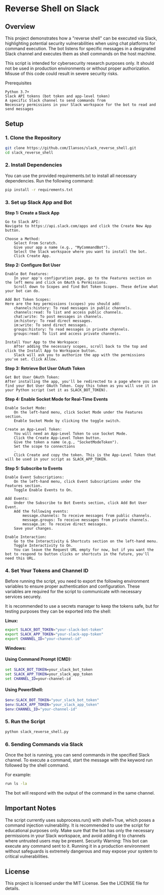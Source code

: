 # Reverse Shell on Slack

## Overview

This project demonstrates how a "reverse shell" can be executed via Slack, highlighting potential security vulnerabilities when using chat platforms for command execution. The bot listens for specific messages in a designated Slack channel and executes them as shell commands on the host machine.

This script is intended for cybersecurity research purposes only. It should not be used in production environments or without proper authorization. Misuse of this code could result in severe security risks.

Prerequisites

    Python 3.7+
    Slack API tokens (bot token and app-level token)
    A specific Slack channel to send commands from
    Necessary permissions in your Slack workspace for the bot to read and send messages

## Setup

### 1. Clone the Repository

```bash
git clone https://github.com/Ilansos/slack_reverse_shell.git
cd slack_reverse_shell
```

### 2. Install Dependencies

You can use the provided requirements.txt to install all necessary dependencies. Run the following command:

```bash
pip install -r requirements.txt
```

### 3. Set up Slack App and Bot

**Step 1: Create a Slack App**

    Go to Slack API:
    Navigate to https://api.slack.com/apps and click the Create New App button.

    Choose a Method:
        Select From Scratch.
        Give your app a name (e.g., "MyCommandBot").
        Select the Slack workspace where you want to install the bot.
        Click Create App.

**Step 2: Configure Bot User**

    Enable Bot Features:
        In your app's configuration page, go to the Features section on the left menu and click on OAuth & Permissions.
        Scroll down to Scopes and find Bot Token Scopes. These define what your bot can do.

    Add Bot Token Scopes:
    Here are the key permissions (scopes) you should add:
        channels:history: To read messages in public channels.
        channels:read: To list and access public channels.
        chat:write: To post messages in channels.
        im:history: To read direct messages.
        im:write: To send direct messages.
        groups:history: To read messages in private channels.
        groups:read: To list and access private channels.

    Install Your App to the Workspace:
        After adding the necessary scopes, scroll back to the top and click the Install App to Workspace button.
        Slack will ask you to authorize the app with the permissions you've set. Click Allow.

**Step 3: Retrieve Bot User OAuth Token**

    Get Bot User OAuth Token:
    After installing the app, you'll be redirected to a page where you can find your Bot User OAuth Token. Copy this token as you will use it in your Python script (set it as SLACK_BOT_TOKEN).

**Step 4: Enable Socket Mode for Real-Time Events**

    Enable Socket Mode:
        On the left-hand menu, click Socket Mode under the Features section.
        Enable Socket Mode by clicking the toggle switch.

    Create an App-Level Token:
        You will need an App-Level Token to use Socket Mode.
        Click the Create App-Level Token button.
        Give the token a name (e.g., "SocketModeToken").
        Set the scope to connections
        .
        Click Create and copy the token. This is the App-Level Token that will be used in your script as SLACK_APP_TOKEN.

**Step 5: Subscribe to Events**

    Enable Event Subscriptions:
        On the left-hand menu, click Event Subscriptions under the Features section.
        Toggle Enable Events to On.

    Add Events:
        Under the Subscribe to Bot Events section, click Add Bot User Event.
        Add the following events:
            message.channels: To receive messages from public channels.
            message.groups: To receive messages from private channels.
            message.im: To receive direct messages.
        Save your changes.

    Enable Interaction:
        Go to the Interactivity & Shortcuts section on the left-hand menu.
        Toggle Interactivity to On.
        You can leave the Request URL empty for now, but if you want the bot to respond to button clicks or shortcuts in the future, you'll need this URL.

### 4. Set Your Tokens and Channel ID

Before running the script, you need to export the following environment variables to ensure proper authentication and configuration. These variables are required for the script to communicate with necessary services securely.

It is recommended to use a secrets manager to keep the tokens safe, but for testing purposes they can be exported into the shell:

**Linux:**
```bash
export SLACK_BOT_TOKEN="your-slack-bot-token"
export SLACK_APP_TOKEN="your-slack-app-token"
export CHANNEL_ID="your-channel-id"
```

**Windows:**

#### Using Command Prompt (CMD):
```cmd
set SLACK_BOT_TOKEN=your_slack_bot_token
set SLACK_APP_TOKEN=your_slack_app_token
set CHANNEL_ID=your-channel-id
```
#### Using PowerShell:
```powershell
$env:SLACK_BOT_TOKEN="your_slack_bot_token"
$env:SLACK_APP_TOKEN="your_slack_app_token"
$env:CHANNEL_ID="your-channel-id"
```

### 5. Run the Script

```bash
python slack_reverse_shell.py
```

### 6. Sending Commands via Slack

Once the bot is running, you can send commands in the specified Slack channel. To execute a command, start the message with the keyword run followed by the shell command.

For example:

```bash
run ls -la
```

The bot will respond with the output of the command in the same channel.

## Important Notes

The script currently uses subprocess.run() with shell=True, which poses a command injection vulnerability. It is recommended to use the script for educational purposes only.
Make sure that the bot has only the necessary permissions in your Slack workspace, and avoid adding it to channels where untrusted users may be present.
Security Warning: This bot can execute any command sent to it. Running it in a production environment without safeguards is extremely dangerous and may expose your system to critical vulnerabilities.

## License

This project is licensed under the MIT License. See the LICENSE file for details.